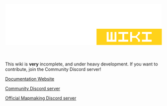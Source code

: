 <img src="./docs/public/se-wiki-edit.png" alt="Sector's Edge Wiki"/>
<div style="justify-content: center; display: flex; margin-top:10px; font-size: 5px; margin-bottom: 40px">
</div>

This wiki is **very** incomplete, and under heavy development. If you want to contribute, join the Community Discord server!

[Documentation Website](https://sectorsedgecommunity.github.io/mapping-docs/)
<br/>

[Community Discord server](https://discord.gg/t5zhZRJ2w3)

[Official Mapmaking Discord server](https://discord.gg/sJA3cs4DEV)
